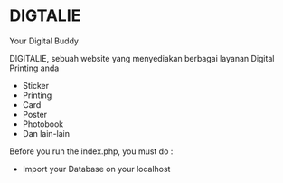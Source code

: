 # DIGTALIE
Your Digital Buddy


DIGITALIE, sebuah website yang menyediakan berbagai layanan Digital Printing anda

- Sticker
- Printing
- Card
- Poster
- Photobook
- Dan lain-lain


Before you run the index.php, you must do :
- Import your Database on your localhost
  
